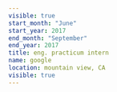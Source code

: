 ```yaml
---
visible: true
start_month: "June"
start_year: 2017
end_month: "September"
end_year: 2017
title: eng. practicum intern
name: google
location: mountain view, CA
visible: true
---
```


